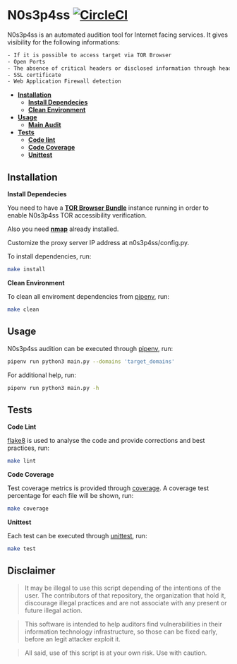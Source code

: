 # N0s3p4ss [![CircleCI](https://circleci.com/gh/grupozap/N0s3p4ss.svg?style=svg)](https://circleci.com/gh/grupozap/N0s3p4ss)

N0s3p4ss is an automated audition tool for Internet facing services. It gives visibility for the following informations:
```bash
- If it is possible to access target via TOR Browser
- Open Ports
- The absence of critical headers or disclosed information through headers
- SSL certificate
- Web Application Firewall detection
```

- __[Installation](#install)__
    - ____[Install Dependecies](#pipenv)____
    - ____[Clean Environment](#clean)____
- __[Usage](#usage)__
    - ____[Main Audit](#main)____
- __[Tests](#tests)__
    - ____[Code lint](#lint)____
    - ____[Code Coverage](#coverage)____
    - ____[Unittest](#unittest)____


## <a name="install"></a>Installation

<a name="pipenv"></a>**Install Dependecies**  

You need to have a [**TOR Browser Bundle**](https://www.torproject.org/) instance running in order to enable N0s3p4ss TOR accessibility verification.

Also you need [**nmap**](https://nmap.org/) already installed.

Customize the proxy server IP address at n0s3p4ss/config.py.

To install dependencies, run: 
```bash
make install
```

<a name="clean"></a>**Clean Environment**

To clean all enviroment dependencies from [pipenv](https://pipenv-fork.readthedocs.io/en/latest/), run:
```bash
make clean
```

## <a name="usage"></a>Usage

N0s3p4ss audition can be executed through [pipenv](https://pipenv-fork.readthedocs.io/en/latest/), run:
```bash
pipenv run python3 main.py --domains 'target_domains'
```

For additional help, run:
```bash
pipenv run python3 main.py -h
```

## <a name="tests"></a>Tests

<a name="lint"></a>**Code Lint**  

[flake8](https://pypi.org/project/flake8/) is used to analyse the code and provide corrections and best practices, run:
```bash
make lint
```

<a name="coverage"></a>**Code Coverage**

Test coverage metrics is provided through [coverage](https://pypi.org/project/coverage/). A coverage test percentage for each file will be shown, run:
```bash
make coverage
```

<a name="unittest"></a>**Unittest**

Each test can be executed through [unittest](https://docs.python.org/3/library/unittest.html), run:
```bash
make test
```

Disclaimer
---------

>It may be illegal to use this script depending of the intentions of the user. The contributors of that repository, the organization that hold it, discourage illegal practices and are not associate with any present or future illegal action.

>This software is intended to help auditors find vulnerabilities in their information technology infrastructure, so those can be fixed early, before an legit attacker exploit it.

>All said, use of this script is at your own risk. Use with caution.

